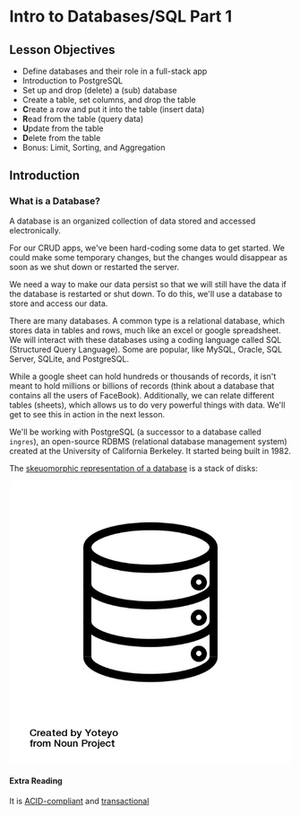 # Intro to Databases/SQL Part 1

## Lesson Objectives

- Define databases and their role in a full-stack app
- Introduction to PostgreSQL
- Set up and drop (delete) a (sub) database
- Create a table, set columns, and drop the table
- **C**reate a row and put it into the table (insert data)
- **R**ead from the table (query data)
- **U**pdate from the table
- **D**elete from the table
- Bonus: Limit, Sorting, and Aggregation

## Introduction

### What is a Database?

A database is an organized collection of data stored and accessed electronically.

For our CRUD apps, we've been hard-coding some data to get started. We could make some temporary changes, but the changes would disappear as soon as we shut down or restarted the server.

We need a way to make our data persist so that we will still have the data if the database is restarted or shut down. To do this, we'll use a database to store and access our data.

There are many databases. A common type is a relational database, which stores data in tables and rows, much like an excel or google spreadsheet. We will interact with these databases using a coding language called SQL (Structured Query Language). Some are popular, like MySQL, Oracle, SQL Server, SQLite, and PostgreSQL.

While a google sheet can hold hundreds or thousands of records, it isn't meant to hold millions or billions of records (think about a database that contains all the users of FaceBook). Additionally, we can relate different tables (sheets), which allows us to do very powerful things with data. We'll get to see this in action in the next lesson.

We'll be working with PostgreSQL (a successor to a database called `ingres`), an open-source RDBMS (relational database management system) created at the University of California Berkeley. It started being built in 1982.

The [skeuomorphic representation of a database](https://en.wikipedia.org/wiki/Skeuomorph) is a stack of disks:

![](./assets/noun_database_2262303.png)

#### Extra Reading

It is [ACID-compliant](<https://en.wikipedia.org/wiki/ACID_(computer_science)>) and [transactional](https://en.wikipedia.org/wiki/Transaction_processing)
